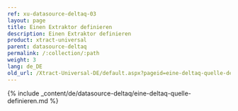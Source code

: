 ```yaml
---
ref: xu-datasource-deltaq-03
layout: page
title: Einen Extraktor definieren
description: Einen Extraktor definieren
product: xtract-universal
parent: datasource-deltaq
permalink: /:collection/:path
weight: 3
lang: de_DE
old_url: /Xtract-Universal-DE/default.aspx?pageid=eine-deltaq-quelle-definieren
---
```

{% include _content/de/datasource-deltaq/eine-deltaq-quelle-definieren.md %}


